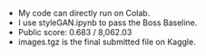 * My code can directly run on Colab.
* I use styleGAN.ipynb to pass the Boss Baseline.
* Public score: 0.683	/ 8,062.03
* images.tgz is the final submitted file on Kaggle.
